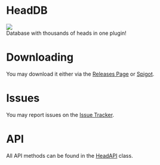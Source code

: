 # HeadDB
[![](https://jitpack.io/v/TheSilentPro/HeadDB.svg)](https://jitpack.io/#TheSilentPro/HeadDB) <br>
Database with thousands of heads in one plugin!

# Downloading
You may download it either via the [Releases Page](https://github.com/TheSilentPro/HeadDB/releases) or [Spigot](https://www.spigotmc.org/resources/free-headdb-head-database.84967/).

# Issues
You may report issues on the [Issue Tracker](https://github.com/TheSilentPro/HeadDB/issues).

# API
All API methods can be found in the [HeadAPI](https://github.com/TheSilentPro/HeadDB/blob/master/src/main/java/tsp/headdb/core/api/HeadAPI.java) class. <br>